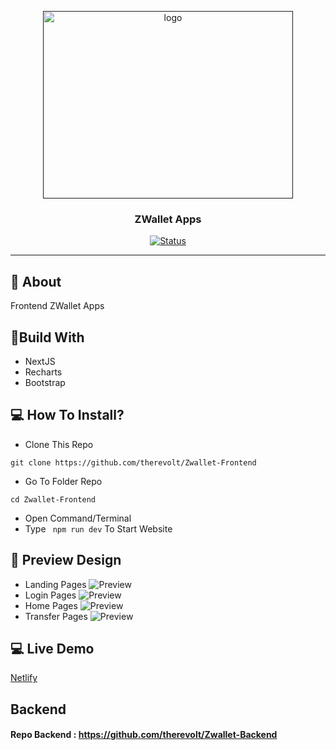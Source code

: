 <p align="center">
  <a href="" rel="noopener">
 <img width=400px height=300px src="https://i.ibb.co/PWw6SGx/image-2021-04-19-075223.png" alt="logo"></a>
</p>
<h3 align="center">ZWallet Apps</h3>
<div align="center">
  
[![Status](https://img.shields.io/website?down_color=red&down_message=Offline&up_color=green&up_message=Online&url=https%3A%2F%2Ftickitz-web.netlify.app)](https://tickitz-web.netlify.app)

</div>

---

## 🧐 About
Frontend ZWallet Apps

## 🔖Build With
- NextJS
- Recharts
- Bootstrap

## 💻 How To Install?
- Clone This Repo
```
git clone https://github.com/therevolt/Zwallet-Frontend
```
- Go To Folder Repo
```
cd Zwallet-Frontend
```
- Open Command/Terminal
- Type ``` npm run dev``` To Start Website

## 🔎 Preview Design <a name = "preview"></a>
- Landing Pages
![Preview](https://i.ibb.co/RBvjMhh/Untitled-design-17.png)
- Login Pages
![Preview](https://i.ibb.co/ctKTfh9/Login-Pages.png)
- Home Pages
![Preview](https://i.ibb.co/N9Qfkgk/Home-Pages.png)
- Transfer Pages
![Preview](https://i.ibb.co/rssPC1L/Transfer-Pages.png)

## 💻 Live Demo <a name = "live_demo"></a>
[Netlify](https://tickitz-web.netlify.app)

## Backend
#### Repo Backend : https://github.com/therevolt/Zwallet-Backend
